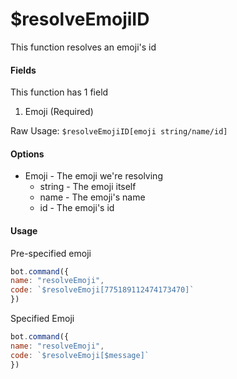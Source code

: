 # $resolveEmojiID

This function resolves an emoji's id

#### Fields

This function has 1 field

1. Emoji \(Required\)

Raw Usage: `$resolveEmojiID[emoji string/name/id]`

#### Options

* Emoji - The emoji we're resolving
  * string - The emoji itself
  * name - The emoji's name
  * id - The emoji's id

#### Usage

Pre-specified emoji

```javascript
bot.command({
name: "resolveEmoji",
code: `$resolveEmoji[775189112474173470]`
})
```

Specified Emoji

```javascript
bot.command({
name: "resolveEmoji",
code: `$resolveEmoji[$message]`
})
```

